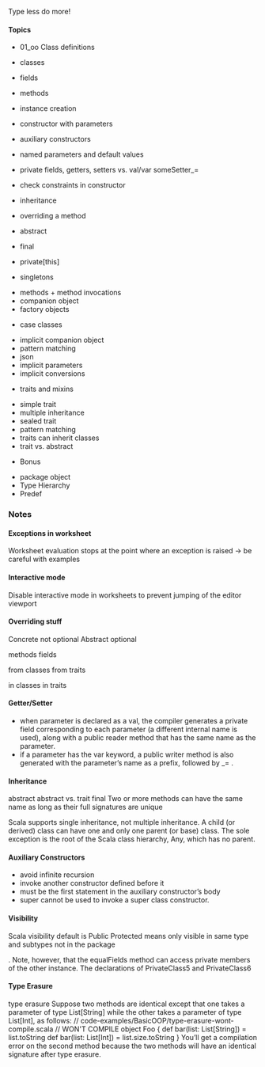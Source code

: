 Type less do more!

#### Topics
* 01_oo Class definitions
 - classes
 - fields
 - methods
 - instance creation
 - constructor with parameters
 - auxiliary constructors
 - named parameters and default values
 - private fields, getters, setters vs. val/var someSetter_=
 - check constraints in constructor
 
 
 - inheritance
 - overriding a method
 - abstract
 - final
 
 - private[this]
 
* singletons
 - methods + method invocations
 - companion object
 - factory objects
 
* case classes
 - implicit companion object
 - pattern matching
 - json
 - implicit parameters
 - implicit conversions
 
* traits and mixins
 - simple trait
 - multiple inheritance
 - sealed trait
 - pattern matching
 - traits can inherit classes
 - trait vs. abstract
 
* Bonus
 - package object
 - Type Hierarchy
 - Predef
 
 
### Notes

#### Exceptions in worksheet
Worksheet evaluation stops at the point where an exception is raised -> be careful with examples
 
#### Interactive mode
Disable interactive mode in worksheets to prevent jumping of the editor viewport

#### Overriding stuff
Concrete not optional
Abstract optional

methods
fields

from classes 
from traits

in classes
in traits


#### Getter/Setter
 - when parameter is declared as a val, the compiler generates a private field corresponding to each parameter (a different internal name is used), along with a public reader method that has the same name as the parameter.
 - if a parameter has the var keyword, a public writer method is also generated with the parameter’s name as a prefix, followed by _= . 

#### Inheritance
abstract
abstract vs. trait
final
Two  or  more methods  can  have  the  same  name  as  long  as  their  full  signatures  are  unique

Scala  supports  single  inheritance,  not  multiple  inheritance.  A  child  (or  derived)  class can  have  one  and  only  one  parent  (or  base)  class.  The  sole  exception  is  the  root  of  the Scala class hierarchy,  Any, which has no parent.

#### Auxiliary Constructors
 - avoid infinite recursion
 - invoke another constructor defined before it
 - must be the first statement in the auxiliary constructor’s body
 - super cannot be used to invoke a super class constructor.
 
#### Visibility
Scala visibility default is Public
Protected means only visible in same type and subtypes not in the package

.  Note,  however,  that  the  equalFields  method  can access private members of the  other  instance. The  declarations  of  PrivateClass5  and  PrivateClass6


#### Type Erasure
type  erasure
Suppose  two  methods  are  identical  except  that  one  takes  a  parameter  of type  List[String]  while the other takes a parameter of type  List[Int], as follows: // code-examples/BasicOOP/type-erasure-wont-compile.scala // WON'T COMPILE object Foo { def bar(list: List[String]) = list.toString def  bar(list:  List[Int]) = list.size.toString } You’ll  get  a  compilation  error  on  the  second  method  because  the  two  methods  will have an identical signature after type erasure.